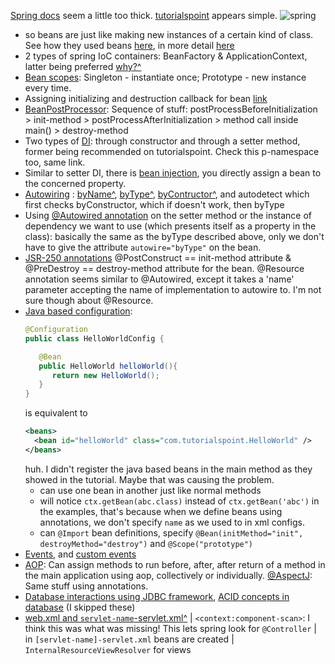 [Spring docs](http://docs.spring.io/spring/docs/current/spring-framework-reference/html/overview.html) seem a little too thick. [tutorialspoint](http://www.tutorialspoint.com/spring/index.htm) appears simple. ![spring](http://www.tutorialspoint.com/spring/images/spring_ioc_container.jpg "nice depiction of what spring container does")
  - so beans are just like making new instances of a certain kind of class. See how they used beans [here](http://www.tutorialspoint.com/spring/spring_hello_world_example.htm), in more detail [here](http://www.tutorialspoint.com/spring/spring_bean_definition.htm)
  - 2 types of spring IoC containers: BeanFactory & ApplicationContext, latter being preferred [why?^](http://www.tutorialspoint.com/spring/spring_ioc_containers.htm "The ApplicationContext container includes all functionality of the BeanFactory container, so it is generally recommended over the BeanFactory. BeanFactory can still be used for light weight applications like mobile devices or applet based applications where data volume and speed is significant.")
  - [Bean scopes](http://www.tutorialspoint.com/spring/spring_bean_scopes.htm): Singleton - instantiate once; Prototype - new instance every time.
  - Assigning initializing and destruction callback for bean [link](http://www.tutorialspoint.com/spring/spring_bean_life_cycle.htm)
  - [BeanPostProcessor](http://www.tutorialspoint.com/spring/spring_bean_post_processors.htm): Sequence of stuff: postProcessBeforeInitialization > init-method > postProcessAfterInitialization > method call inside main() > destroy-method
  - Two types of [DI](http://www.tutorialspoint.com/spring/spring_dependency_injection.htm): through constructor and through a setter method, former being recommended on tutorialspoint. Check this p-namespace too, same link.
  - Similar to setter DI, there is [bean injection](http://www.tutorialspoint.com/spring/spring_injecting_inner_beans.htm), you directly assign a bean to the concerned property. 
  - [Autowiring](http://www.tutorialspoint.com/spring/spring_beans_autowiring.htm) : [byName^](http://www.tutorialspoint.com/spring/spring_autowiring_byname.htm "assign property's ref to the bean named same as the propertyName"), [byType^](http://www.tutorialspoint.com/spring/spring_autowiring_bytype.htm "similar to byName, but does matching according to class type"), [byContructor^](http://www.tutorialspoint.com/spring/spring_autowiring_byconstructor.htm "pretty much same as byType, only instead of properties, it is constructor arguments"), and autodetect which first checks byConstructor, which if doesn't work, then byType
  - Using [@Autowired annotation](http://www.tutorialspoint.com/spring/spring_autowired_annotation.htm) on the setter method or the instance of dependency we want to use (which presents itself as a property in the class): basically the same as the byType described above, only we don't have to give the attribute `autowire="byType"` on the bean.
  - [JSR-250 annotations](http://www.tutorialspoint.com/spring/spring_jsr250_annotations.htm) @PostConstruct == init-method attribute & @PreDestroy == destroy-method attribute for the bean. @Resource annotation seems similar to @Autowired, except it takes a 'name' parameter accepting the name of implementation to autowire to. I'm not sure though about @Resource.
  - [Java based configuration](http://www.tutorialspoint.com/spring/spring_java_based_configuration.htm):
    ```java
    @Configuration
    public class HelloWorldConfig {
    
       @Bean 
       public HelloWorld helloWorld(){
          return new HelloWorld();
       }
    }
    ```
    is equivalent to
    ```xml
    <beans>
      <bean id="helloWorld" class="com.tutorialspoint.HelloWorld" />
    </beans>
    ```
    huh. I didn't register the java based beans in the main method as they showed in the tutorial. Maybe that was causing the problem.
      - can use one bean in another just like normal methods
      - will notice `ctx.getBean(abc.class)` instead of `ctx.getBean('abc')` in the examples, that's because when we define beans using annotations, we don't specify `name` as we used to in xml configs.
      - can `@Import` bean definitions, specify `@Bean(initMethod="init", destroyMethod="destroy")` and `@Scope("prototype")`
  - [Events](http://www.tutorialspoint.com/spring/event_handling_in_spring.htm), and [custom events](http://www.tutorialspoint.com/spring/custom_events_in_spring.htm)
  - [AOP](http://www.tutorialspoint.com/spring/schema_based_aop_appoach.htm): Can assign methods to run before, after, after return of a method in the main application using aop, collectively or individually. [@AspectJ](http://www.tutorialspoint.com/spring/aspectj_based_aop_appoach.htm): Same stuff using annotations.
  - [Database interactions using JDBC framework](http://www.tutorialspoint.com/spring/spring_jdbc_framework.htm), [ACID concepts in database](http://www.tutorialspoint.com/spring/spring_transaction_management.htm) (I skipped these)
  - [web.xml and `servlet-name`-servlet.xml^](http://www.tutorialspoint.com/spring/spring_web_mvc_framework.htm "The web.xml file will be kept WebContent/WEB-INF directory of your web application. OK, upon initialization of HelloWeb DispatcherServlet, the framework will try to load the application context from a file named [servlet-name]-servlet.xml located in the application's WebContent/WEB-INF directory. In this case our file will be HelloWeb-servlet.xml.") | `<context:component-scan>`: I think this was what was missing! This lets spring look for `@Controller` | in `[servlet-name]-servlet.xml` beans are created | `InternalResourceViewResolver` for views
